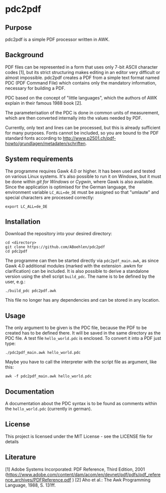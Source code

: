 # pdc2pdf

## Purpose
pdc2pdf is a simple PDF processor written in AWK.

## Background
PDF files can be represented in a form that uses only 7-bit ASCII character codes \[1\], but its strict structuring makes editing in an editor very difficult or almost impossible. pdc2pdf creates a PDF from a simple text format named PDC (PDF Command File) which contains only the mandatory information, necessary for building a PDF. 

PDC based on the concept of "little languages", which the authors of AWK explain in their famous 1988 book \[2\].

The parameterisation of the PDC is done in common units of measurement, which are then converted internally into the values needed by PDF.

Currently, only text and lines can be processed, but this is already sufficient for many purposes. Fonts cannot be included, so you are bound to the PDF standard fonts according to http://www.p2501.ch/pdf-howto/grundlagen/metadaten/schriften.

## System requirements

The programme requires Gawk 4.0 or higher. It has been used and tested on various Linux systems. It's also possible to run it on Windows, but it must be done within _git for Windows_ or _Cygwin_, where Gawk is also available. Since the application is optimised for the German language, the environment variable `LC_ALL=de_DE` must be assigned so that "umlaute" and special characters are processed correctly:

```
export LC_ALL=de_DE
```

## Installation

Download the repository into your desired directory:

```
cd <directory>
git clone https://github.com/ABoehlen/pdc2pdf
cd pdc2pdf
```

The programme can then be started directly via `pdc2pdf_main.awk`, as since Gawk 4.0 additional modules (marked with the extension .awkm for clarification) can be included. It is also possible to derive a standalone version using the shell script `build_pdc`. The name is to be defined by the user, e.g.:

```
./build_pdc pdc2pdf.awk
```

This file no longer has any dependencies and can be stored in any location.

## Usage

The only argument to be given is the PDC file, because the PDF to be created has to be defined there. It will be saved in the same directory as the PDC file. A test file `hello_world.pdc` is enclosed. To convert it into a PDF just type:

```
./pdc2pdf_main.awk hello_world.pdc
```

Maybe you have to call the interpreter with the script file as argument, like this:

```
awk -f pdc2pdf_main.awk hello_world.pdc
```

## Documentation

A documentation about the PDC syntax is to be found as comments within the `hello_world.pdc` (currently in german).

## License

This project is licensed under the MIT License - see the LICENSE file for details

## Literature
\[1\] Adobe Systems Incorporated: PDF Reference, Third Edition, 2001 (https://www.adobe.com/content/dam/acom/en/devnet/pdf/pdfs/pdf_reference_archives/PDFReference.pdf )
\[2\] Aho et al.: The Awk Programming Language, 1988, S. 131ff.

